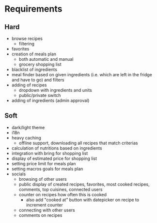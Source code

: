 # Requirements

## Hard

- browse recipes
  - filtering
- favorites
- creation of meals plan
  - both automatic and manual
  - grocery shopping list
- blacklist of ingredients
- meal finder based on given ingredients (i.e. which are left in the fridge and have to go) and filters
- adding of recipes
  - dropdown with ingredients and units
  - public/private switch
- adding of ingredients (admin approval)



## Soft

- dark/light theme
- i18n
- heavy caching
  - offline support, downloading all recipes that match criterias
- calculation of nutritions based on ingredients
- integration with bring for shopping list
- display of estimated price for shopping list
- setting price limit for meals plan
- setting macros goals for meals plan
- socials
  - browsing of other users
  - public display of created recipes, favorites, most cooked recipes, comments, top cuisines, connected users
  - counter on recipes how often this is cooked
    - also add "cooked at" button with datepicker on recipe to increment counter
  - connecting with other users
  - comments on recipes